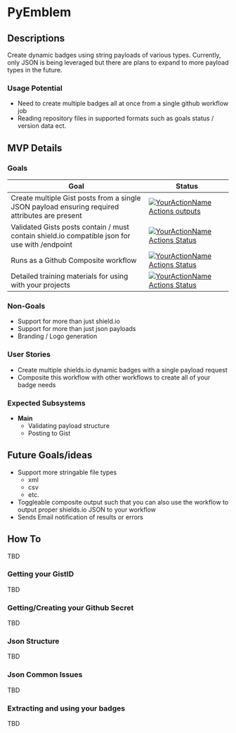 # PyEmblem 

## Descriptions
Create dynamic badges using string payloads of various types. 
Currently, only JSON is being leveraged but there are plans to expand to more payload types in the future.

### Usage Potential
- Need to create multiple badges all at once from a single github workflow job
- Reading repository files in supported formats such as goals status / version data ect.


## MVP Details

###  Goals  
| Goal | Status |
| - | - |
| Create multiple Gist posts from a single JSON payload ensuring required attributes are present |[![YourActionName Actions outputs](https://img.shields.io/badge/Status-Achieved-green)](https://github.com/ferretux/pyemblem)|
| Validated Gists posts contain / must contain shield.io compatible json for use with /endpoint |[![YourActionName Actions Status](https://img.shields.io/badge/Status-In_Progress-yellow)](https://github.com/ferretux/pyemblem)|
| Runs as a Github Composite workflow |[![YourActionName Actions Status](https://img.shields.io/badge/Status-In_Progress-yellow)](https://github.com/ferretux/pyemblem)|
| Detailed training materials for using with your projects |[![YourActionName Actions Status](https://img.shields.io/badge/Status-In_Progress-yellow)](https://github.com/ferretux/pyemblem)|


### Non-Goals
- Support for more than just shield.io
- Support for more than just json payloads
- Branding / Logo generation

### User Stories
- Create multiple shields.io dynamic badges with a single payload request
- Composite this workflow with other workflows to create all of your badge needs

### Expected Subsystems
- **Main**
  - Validating payload structure
  - Posting to Gist
  
    
## Future Goals/ideas
- Support more stringable file types
  - xml
  - csv 
  - etc.
- Toggleable composite output such that you can also use the workflow to output proper shields.io JSON to your workflow
- Sends Email notification of results or errors

## How To
TBD
### Getting your GistID
TBD

### Getting/Creating your Github Secret
TBD

### Json Structure
TBD

### Json Common Issues
TBD

### Extracting and using your badges
TBD